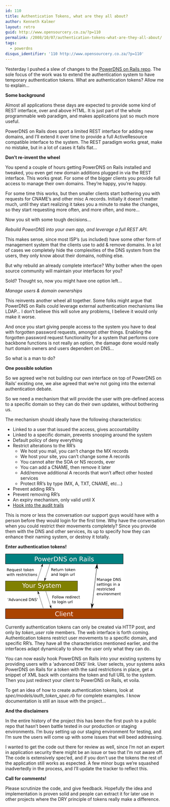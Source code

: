 ```yaml
---
id: 110
title: Authentication Tokens, what are they all about?
author: Kenneth Kalmer
layout: retro
guid: http://www.opensourcery.co.za/?p=110
permalink: /2008/10/07/authentication-tokens-what-are-they-all-about/
tags:
  - powerdns
disqus_identifier: '110 http://www.opensourcery.co.za/?p=110'
---
```


Yesterday I pushed a slew of changes to the <a href="http://github.com/kennethkalmer/powerdns-on-rails/" target="_blank">PowerDNS on Rails repo</a>. The sole focus of the work was to extend the authentication system to have temporary authentication tokens. What are authentication tokens? Allow me to explain&#8230;

**Some background**

Almost all applications these days are expected to provide some kind of REST interface, over and above HTML. It is just part of the whole programmable web paradigm, and makes applications just so much more useful.

PowerDNS on Rails does sport a limited REST interface for adding new domains, and I&#8217;ll extend it over time to provide a full ActiveResource compatible interface to the system. The REST paradigm works great, make no mistake, but in a lot of cases it falls flat&#8230;

**Don&#8217;t re-invent the wheel**

You spend a couple of hours getting PowerDNS on Rails installed and tweaked, you even get new domain additions plugged in via the REST interface. This works great. For some of the bigger clients you provide full access to manage their own domains. They&#8217;re happy, you&#8217;re happy.

For some time this works, but then smaller clients start bothering you with requests for CNAME&#8217;s and other misc A records. Initially it doesn&#8217;t matter much, until they start realizing it takes you a minute to make the changes, so they start requesting more often, and more often, and more&#8230;

Now you sit with some tough decisions&#8230;

*Rebuild PowerDNS into your own app, and leverage a full REST API.*

This makes sense, since most ISP&#8217;s (us included) have some other form of management system that the clients use to add & remove domains. In a lot of cases we completely hide the complexities of the DNS system from the users, they only know about their domains, nothing else.

But why rebuild an already complete interface? Why bother when the open source community will maintain your interfaces for you?

Sold? Thought so, now you might have one option left&#8230;

*Manage users & domain ownerships*

This reinvents another wheel all together. Some folks might argue that PowerDNS on Rails could leverage external authentication mechanisms like LDAP&#8230; I don&#8217;t believe this will solve any problems, I believe it would only make it worse.

And once you start giving people access to the system you have to deal with forgotten password requests, amongst other things. Enabling the forgotten password request functionality for a system that performs core backbone functions is not really an option, the damage done would really hurt domain owners and users dependent on DNS&#8230;

So what is a man to do?

**One possible solution**

So we agreed we&#8217;re not building our own interface on top of PowerDNS on Rails&#8217; existing one, we alse agreed that we&#8217;re not going into the external authentication debate.

So we need a mechanism that will provide the user with pre-defined access to a specific domain so they can do their own updates, without bothering us.

The mechanism should ideally have the following characteristics:

  * Linked to a user that issued the access, gives accountability
  * Linked to a specific domain, prevents snooping around the system
  * Default policy of deny everything
  * Restrict alterations to the RR&#8217;s
      * We host you mail, you can&#8217;t change the MX records
      * We host your site, you can&#8217;t change some A records
      * You cannot alter the SOA or NS records, ever
      * You can add a CNAME, then remove it later
      * Add/remove additional A records that won&#8217;t affect other hosted services
      * Protect RR&#8217;s by type (MX, A, TXT, CNAME, etc&#8230;)
  * Prevent adding RR&#8217;s
  * Prevent removing RR&#8217;s
  * An expiry mechanism, only valid until X
  * [Hook into the audit trails][1]

This is more or less the conversation our support guys would have with a person before they would login for the first time. Why have the conversation when you could restrict their movements completely? Since you provide them with the DNS and other services, its up to specify how they can enhance their naming system, or destroy it totally.

**Enter authentication tokens!**

![PowerDNS on Rails Authentication Tokens Usage Example](2008-10-07-authentication-tokens-what-are-they-all-about/powerdns-authtokens.png)

Currently authentication tokens can only be created via HTTP post, and only by *token_user* role members. The web interface is forth coming. Authentication tokens restrict user movements to a specific domain, and specific RR&#8217;s. They have all the characteristics mentioned earlier, and the interfaces adapt dynamically to show the user only what they can do.

You can now easily hook PowerDNS on Rails into your existing systems by providing users with a &#8216;advanced DNS&#8217; link. User selects, your systems asks PowerDNS on Rails for a token with the said restrictions in place, get a snippet of XML back with contains the token and full URL to the system. Then you just redirect your client to PowerDNS on Rails, et voila.

To get an idea of how to create authentication tokens, look at  *spec/models/auth\_token\_spec.rb* for complete examples. I know documentation is still an issue with the project&#8230;

**And the disclaimers**

In the entire history of the project this has been the first push to a public repo that hasn&#8217;t been battle tested in our production or staging environments. I&#8217;m busy setting up our staging environment for testing, and I&#8217;m sure the users will come up with some issues that will beed addressing.

I wanted to get the code out there for review as well, since I&#8217;m not an expert in application security there might be an issue or two that I&#8217;m not aware off. The code is extensively spec&#8217;ed, and if you don&#8217;t use the tokens the rest of the application still works as espected. A few minor bugs we&#8217;re squashed inadvertedly in the process, and I&#8217;ll update the tracker to reflect this.

**Call for comments!**

Please scrutinize the code, and give feedback. Hopefully the idea and implementation is proven solid and people can extract it for later use in other projects where the DRY principle of tokens really make a difference.

 [1]: /2008/09/25/powerdns-on-rails-now-sports-basic-audits/
